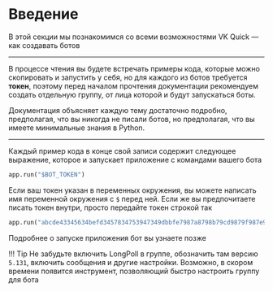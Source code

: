 # Введение

В этой секции мы познакомимся со всеми возможностями VK Quick — как создавать ботов

***

В процессе чтения вы будете встречать примеры кода, которые можно скопировать и запустить у себя, но для каждого из ботов требуется __токен__, поэтому перед началом прочтения документации рекомендуем создать отдельную группу, от лица которой и будут запускаться боты. 

Документация объясняет каждую тему достаточно подробно, предполагая, что вы никогда не писали ботов, но предполагая, что вы имеете минимальные знания в Python.

***
Каждый пример кода в конце свой записи содержит следующее выражение, которое и запускает приложение с командами вашего бота
```python
app.run("$BOT_TOKEN")
```

Если ваш токен указан в переменных окружения, вы можете написать имя переменной окружения с `$` перед ней. Если же вы предпочитаете писать токен внутри, просто передайте токен строкой так

```python
app.run("abcde43345634befd3457834753947349dbbfe7987a8798b79cd9879f987e98")
```

Подробнее о запуске приложения бот вы узнаете позже


!!! Tip
    Не забудьте включить LongPoll в группе, обозначить там версию `5.131`, включить сообщения и другие настройки. Возможно, в скором времени появится инструмент, позволяющий быстро настроить группу для бота
    


